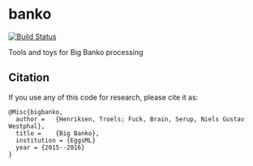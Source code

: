 # banko

[![Build Status](https://travis-ci.org/Athas/banko.svg?branch=master)](https://travis-ci.org/Athas/banko)

Tools and toys for Big Banko processing

## Citation

If you use any of this code for research, please cite it as:

    @Misc{bigbanko,
      author =   {Henriksen, Troels; Fuck, Brain, Serup, Niels Gustav Westphal},
      title =    {Big Banko},
      institution = {EggsML}
      year = {2015--2016}
    }